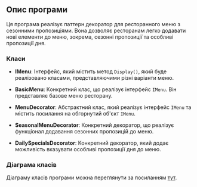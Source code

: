 ## Опис програми

Ця програма реалізує паттерн декоратор для ресторанного меню з сезонними пропозиціями. Вона дозволяє ресторанам легко додавати нові елементи до меню, зокрема, сезонні пропозиції та особливі пропозиції дня.

### Класи

- **IMenu**: Інтерфейс, який містить метод `Display()`, який буде реалізовано класами, представляючими різні варіанти меню.

- **BasicMenu**: Конкретний клас, що реалізує інтерфейс `IMenu`. Він представляє базове меню ресторану.

- **MenuDecorator**: Абстрактний клас, який реалізує інтерфейс `IMenu` та містить посилання на обгорнутий об'єкт `IMenu`.

- **SeasonalMenuDecorator**: Конкретний декоратор, що реалізує функціонал додавання сезонних пропозицій до меню.

- **DailySpecialsDecorator**: Конкретний декоратор, який додає можливість вказувати особливі пропозиції дня до меню.

### Діаграма класів

Діаграму класів програми можна переглянути за посиланням [тут](https://github.com/Marian-Zharchynskyi/09-decorator-Marian-Zharchynskyi/blob/main/Lab9/Lab9UML.png).
